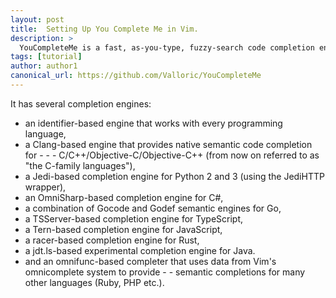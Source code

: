 ```yaml
---
layout: post
title:  Setting Up You Complete Me in Vim.
description: >
  YouCompleteMe is a fast, as-you-type, fuzzy-search code completion engine for Vim.
tags: [tutorial]
author: author1
canonical_url: https://github.com/Valloric/YouCompleteMe
---
```


It has several completion engines:

- an identifier-based engine that works with every programming language,
- a Clang-based engine that provides native semantic code completion for - - - C/C++/Objective-C/Objective-C++ (from now on referred to as "the C-family languages"),
- a Jedi-based completion engine for Python 2 and 3 (using the JediHTTP wrapper),
- an OmniSharp-based completion engine for C#,
- a combination of Gocode and Godef semantic engines for Go,
- a TSServer-based completion engine for TypeScript,
- a Tern-based completion engine for JavaScript,
- a racer-based completion engine for Rust,
- a jdt.ls-based experimental completion engine for Java.
- and an omnifunc-based completer that uses data from Vim's omnicomplete system to provide - - semantic completions for many other languages (Ruby, PHP etc.).
